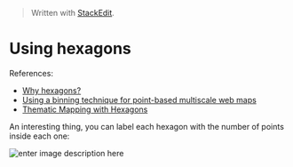 


> Written with [StackEdit](https://stackedit.io/).

# Using hexagons

References:
- [Why hexagons?](https://pro.arcgis.com/en/pro-app/tool-reference/spatial-statistics/h-whyhexagons.htm)
- [Using a binning technique for point-based multiscale web maps](https://www.esri.com/arcgis-blog/products/arcgis-online/mapping/using-a-binning-technique-for-point-based-multiscale-web-maps/)
- [Thematic Mapping with Hexagons](https://www.esri.com/about/newsroom/insider/thematic-mapping-with-hexagons/)

An interesting thing, you can label each hexagon with the number of points inside each one:

![enter image description here](http://www.esri.com/about/newsroom/wp-content/uploads/files/2015/04/3.jpg)
<!--stackedit_data:
eyJoaXN0b3J5IjpbLTgxMjA1MzQyM119
-->